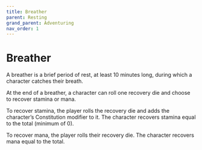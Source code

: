 ```yaml
---
title: Breather
parent: Resting
grand_parent: Adventuring
nav_order: 1
---
```


# Breather
A breather is a brief period of rest, at least 10 minutes long, during which a character catches their breath.

At the end of a breather, a character can roll one recovery die and choose to recover stamina or mana.

To recover stamina, the player rolls the recovery die and adds the character’s Constitution modifier to it. The character recovers stamina equal to the total (minimum of 0).

To recover mana, the player rolls their recovery die. The character recovers mana equal to the total.
